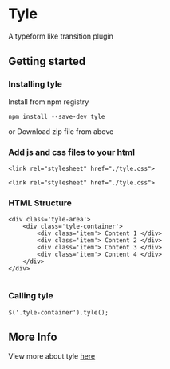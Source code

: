 # Tyle

A typeform like transition plugin

## Getting started

### Installing tyle

Install from npm registry

```
npm install --save-dev tyle
```

or 
Download zip file from above

###  Add js and css files to your html

```
<link rel="stylesheet" href="./tyle.css">
```

```
<link rel="stylesheet" href="./tyle.css">
```
### HTML Structure

```
<div class='tyle-area'>
    <div class='tyle-container'> 
        <div class='item'> Content 1 </div>   
        <div class='item'> Content 2 </div>   
        <div class='item'> Content 3 </div>   
        <div class='item'> Content 4 </div>   
    </div>           
</div>           
             
```

### Calling tyle

```
$('.tyle-container').tyle();
```

## More Info

View more about tyle [here](https://viping7.github.io/tyle/)
